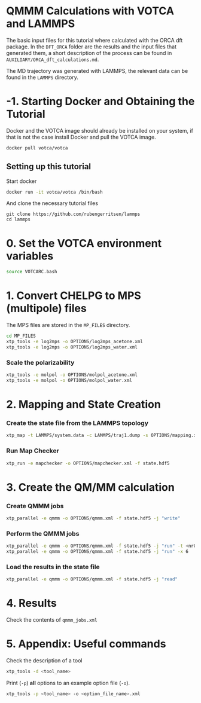 # QMMM Calculations with VOTCA and LAMMPS
The basic input files for this tutorial where calculated with the ORCA dft package. In the `DFT_ORCA` folder are the results and the input files that generated them, a short description of the process can be found in `AUXILIARY/ORCA_dft_calculations.md`.

The MD trajectory was generated with LAMMPS, the relevant data can be found in the `LAMMPS` directory.

# -1. Starting Docker and Obtaining the Tutorial
Docker and the VOTCA image should already be installed on your system, if that is not the case install Docker and pull the VOTCA image.
```bash
docker pull votca/votca
```

## Setting up this tutorial
Start docker
```bash
docker run -it votca/votca /bin/bash
```
And clone the necessary tutorial files
```
git clone https://github.com/rubengerritsen/lammps
cd lammps
```

# 0. Set the VOTCA environment variables
```bash
source VOTCARC.bash
```
# 1. Convert CHELPG to MPS (multipole) files
The MPS files are stored in the `MP_FILES` directory.
```bash
cd MP_FILES
xtp_tools -e log2mps -o OPTIONS/log2mps_acetone.xml
xtp_tools -e log2mps -o OPTIONS/log2mps_water.xml
```

### Scale the polarizability

```bash
xtp_tools -e molpol -o OPTIONS/molpol_acetone.xml
xtp_tools -e molpol -o OPTIONS/molpol_water.xml
```

# 2. Mapping and State Creation

### Create the state file from the LAMMPS topology
```bash
xtp_map -t LAMMPS/system.data -c LAMMPS/traj1.dump -s OPTIONS/mapping.xml -f state.hdf5
```

### Run Map Checker
```bash
xtp_run -e mapchecker -o OPTIONS/mapchecker.xml -f state.hdf5
```

# 3. Create the QM/MM calculation
### Create QMMM jobs
```bash
xtp_parallel -e qmmm -o OPTIONS/qmmm.xml -f state.hdf5 -j "write"
```
### Perform the QMMM jobs
```bash
xtp_parallel -e qmmm -o OPTIONS/qmmm.xml -f state.hdf5 -j "run" -t <nrOfProcesses> -x <threadsPerProcess>
xtp_parallel -e qmmm -o OPTIONS/qmmm.xml -f state.hdf5 -j "run" -x 6
```

### Load the results in the state file
```bash
xtp_parallel -e qmmm -o OPTIONS/qmmm.xml -f state.hdf5 -j "read"
```

# 4. Results

Check the contents of `qmmm_jobs.xml`

# 5. Appendix: Useful commands
Check the description of a tool

```bash
xtp_tools -d <tool_name>
```

Print (`-p`) **all** options to an example option file (`-o`).

```bash
xtp_tools -p <tool_name> -o <option_file_name>.xml
```
